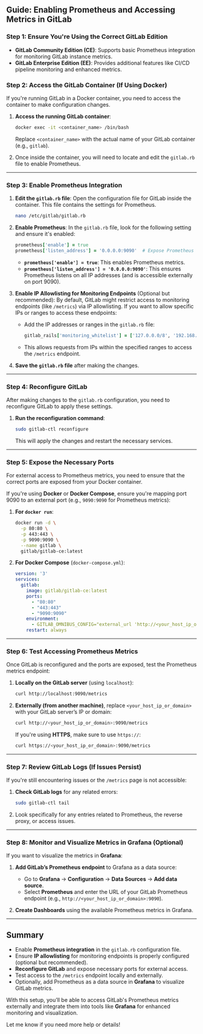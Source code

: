 ## **Guide: Enabling Prometheus and Accessing Metrics in GitLab**

### **Step 1: Ensure You're Using the Correct GitLab Edition**
- **GitLab Community Edition (CE)**: Supports basic Prometheus integration for monitoring GitLab instance metrics.
- **GitLab Enterprise Edition (EE)**: Provides additional features like CI/CD pipeline monitoring and enhanced metrics.

### **Step 2: Access the GitLab Container (If Using Docker)**
If you're running GitLab in a Docker container, you need to access the container to make configuration changes.

1. **Access the running GitLab container**:
   ```bash
   docker exec -it <container_name> /bin/bash
   ```

   Replace `<container_name>` with the actual name of your GitLab container (e.g., `gitlab`).

2. Once inside the container, you will need to locate and edit the `gitlab.rb` file to enable Prometheus.

---

### **Step 3: Enable Prometheus Integration**

1. **Edit the `gitlab.rb` file**:
   Open the configuration file for GitLab inside the container. This file contains the settings for Prometheus.

   ```bash
   nano /etc/gitlab/gitlab.rb
   ```

2. **Enable Prometheus**:
   In the `gitlab.rb` file, look for the following setting and ensure it's enabled:
   ```ruby
   prometheus['enable'] = true
   prometheus['listen_address'] = '0.0.0.0:9090'  # Expose Prometheus on port 9090
   ```

   - **`prometheus['enable'] = true`**: This enables Prometheus metrics.
   - **`prometheus['listen_address'] = '0.0.0.0:9090'`**: This ensures Prometheus listens on all IP addresses (and is accessible externally on port 9090).

3. **Enable IP Allowlisting for Monitoring Endpoints** (Optional but recommended):
   By default, GitLab might restrict access to monitoring endpoints (like `/metrics`) via IP allowlisting. If you want to allow specific IPs or ranges to access these endpoints:

   - Add the IP addresses or ranges in the `gitlab.rb` file:
     ```ruby
     gitlab_rails['monitoring_whitelist'] = ['127.0.0.0/8', '192.168.0.1']
     ```

   - This allows requests from IPs within the specified ranges to access the `/metrics` endpoint.

4. **Save the `gitlab.rb` file** after making the changes.

---

### **Step 4: Reconfigure GitLab**

After making changes to the `gitlab.rb` configuration, you need to reconfigure GitLab to apply these settings.

1. **Run the reconfiguration command**:
   ```bash
   sudo gitlab-ctl reconfigure
   ```

   This will apply the changes and restart the necessary services.

---

### **Step 5: Expose the Necessary Ports**

For external access to Prometheus metrics, you need to ensure that the correct ports are exposed from your Docker container.

If you're using **Docker** or **Docker Compose**, ensure you're mapping port 9090 to an external port (e.g., `9090:9090` for Prometheus metrics):

1. **For `docker run`**:
   ```bash
   docker run -d \
     -p 80:80 \
     -p 443:443 \
     -p 9090:9090 \
     --name gitlab \
     gitlab/gitlab-ce:latest
   ```

2. **For Docker Compose** (`docker-compose.yml`):
   ```yaml
   version: '3'
   services:
     gitlab:
       image: gitlab/gitlab-ce:latest
       ports:
         - "80:80"
         - "443:443"
         - "9090:9090"
       environment:
         - GITLAB_OMNIBUS_CONFIG="external_url 'http://<your_host_ip_or_domain>'"
       restart: always
   ```

---

### **Step 6: Test Accessing Prometheus Metrics**

Once GitLab is reconfigured and the ports are exposed, test the Prometheus metrics endpoint:

1. **Locally on the GitLab server** (using `localhost`):
   ```bash
   curl http://localhost:9090/metrics
   ```

2. **Externally (from another machine)**, replace `<your_host_ip_or_domain>` with your GitLab server’s IP or domain:
   ```bash
   curl http://<your_host_ip_or_domain>:9090/metrics
   ```

   If you're using **HTTPS**, make sure to use `https://`:
   ```bash
   curl https://<your_host_ip_or_domain>:9090/metrics
   ```

---

### **Step 7: Review GitLab Logs (If Issues Persist)**

If you're still encountering issues or the `/metrics` page is not accessible:

1. **Check GitLab logs** for any related errors:
   ```bash
   sudo gitlab-ctl tail
   ```

2. Look specifically for any entries related to Prometheus, the reverse proxy, or access issues.

---

### **Step 8: Monitor and Visualize Metrics in Grafana** (Optional)

If you want to visualize the metrics in **Grafana**:

1. **Add GitLab’s Prometheus endpoint** to Grafana as a data source:
   - Go to **Grafana** → **Configuration** → **Data Sources** → **Add data source**.
   - Select **Prometheus** and enter the URL of your GitLab Prometheus endpoint (e.g., `http://<your_host_ip_or_domain>:9090`).

2. **Create Dashboards** using the available Prometheus metrics in Grafana.

---

## **Summary**

- Enable **Prometheus integration** in the `gitlab.rb` configuration file.
- Ensure **IP allowlisting** for monitoring endpoints is properly configured (optional but recommended).
- **Reconfigure GitLab** and expose necessary ports for external access.
- Test access to the `/metrics` endpoint locally and externally.
- Optionally, add Prometheus as a data source in **Grafana** to visualize GitLab metrics.

With this setup, you’ll be able to access GitLab's Prometheus metrics externally and integrate them into tools like **Grafana** for enhanced monitoring and visualization.

Let me know if you need more help or details!
